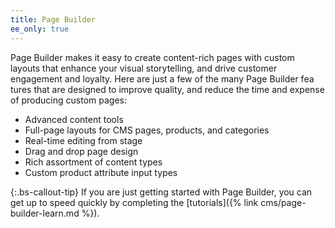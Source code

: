 ```yaml
---
title: Page Builder
ee_only: true
---
```


Page Builder makes it easy to create content-rich pages with custom layouts that enhance your visual storytelling, and drive customer engagement and loyalty. Here are just a few of the many Page Builder fea tures that are designed to improve quality, and reduce the time and expense of producing custom pages:

- Advanced content tools
- Full-page layouts for CMS pages, products, and categories
- Real-time editing from stage
- Drag and drop page design
- Rich assortment of content types
- Custom product attribute input types

{:.bs-callout-tip}
If you are just getting started with Page Builder, you can get up to speed quickly by completing the [tutorials]({% link cms/page-builder-learn.md %}).
